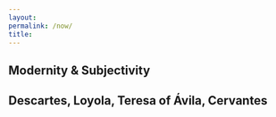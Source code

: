 ```yaml
--- 
layout: 
permalink: /now/
title:
---
```


<link rel="stylesheet" href="https://unpkg.com/tachyons@4.12.0/css/tachyons.min.css"/>
<article class="vh-100 dt w-100 bg-dark-pink">
  <div class="dtc v-mid tc yellow ph3 ph4-l">
    <h1 class="f6 f2-m f-subheadline-l fw6 tc">Modernity & Subjectivity</h1>
    <h2 class="f5 f2-m f-subheadline-l white fw5 tc">Descartes, Loyola, Teresa of Ávila, Cervantes</h2>
  </div>
</article>

    
